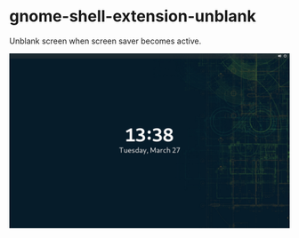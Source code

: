 # gnome-shell-extension-unblank

Unblank screen when screen saver becomes active.

![screenshot](/Screenshot.png)

